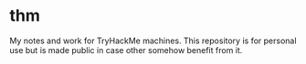 # thm
My notes  and work for TryHackMe machines. This repository is for personal use but is made public in case other somehow benefit from it.
